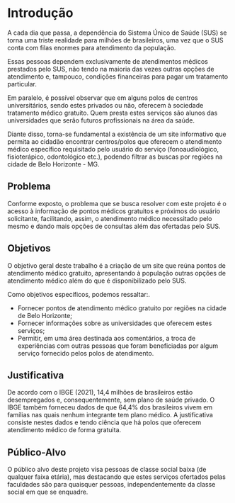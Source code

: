 # Introdução

A cada dia que passa, a dependência do Sistema Único de Saúde (SUS) se torna uma triste realidade para milhões de brasileiros, uma vez que o SUS conta com filas enormes para atendimento da população.

Essas pessoas dependem exclusivamente de atendimentos médicos prestados pelo SUS, não tendo na maioria das vezes outras opções de atendimento e, tampouco, condições financeiras para pagar um tratamento particular.

Em paralelo, é possível observar que em alguns polos de centros universitários, sendo estes privados ou não, oferecem à sociedade tratamento médico gratuito. Quem presta estes serviços são alunos das universidades que serão futuros profissionais na área da saúde.

Diante disso, torna-se fundamental a existência de um site informativo que permita ao cidadão encontrar centros/polos que oferecem o atendimento médico específico requisitado pelo usuário do serviço (fonoaudiológico, fisioterápico, odontológico etc.), podendo filtrar as buscas por regiões na cidade de Belo Horizonte - MG.


## Problema
Conforme exposto, o problema que se busca resolver com este projeto é o acesso à informação de pontos médicos gratuitos e próximos do usuário solicitante, facilitando, assim, o atendimento médico necessitado pelo mesmo e dando mais opções de consultas além das ofertadas pelo SUS.


## Objetivos
O objetivo geral deste trabalho é a criação de um site que reúna pontos de atendimento médico gratuito, apresentando à população outras opções de atendimento médico além do que é disponibilizado pelo SUS.

Como objetivos específicos, podemos ressaltar:.
* Fornecer pontos de atendimento médico gratuito por regiões na cidade de Belo Horizonte;
* Fornecer informações sobre as universidades que oferecem estes serviços;
* Permitir, em uma área destinada aos comentários, a troca de experiências com outras pessoas que foram beneficiadas por algum serviço fornecido pelos polos de atendimento.


## Justificativa

De acordo com o IBGE (2021), 14,4 milhões de brasileiros estão desempregados e, consequentemente, sem plano de saúde privado. O IBGE também forneceu dados de que 64,4% dos brasileiros vivem em famílias nas quais nenhum integrante tem plano médico.
A justificativa consiste nestes dados e tendo ciência que há polos que oferecem atendimento médico de forma gratuita.


## Público-Alvo

O público alvo deste projeto visa pessoas de classe social baixa (de qualquer faixa etária), mas destacando que estes serviços ofertados pelas faculdades são para quaisquer pessoas, independentemente da classe social em que se enquadre.
